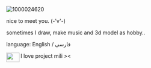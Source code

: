 ![1000024620](https://github.com/user-attachments/assets/a114e839-5b93-445b-beb2-dd4c2c9fbed6)

nice to meet you. (-'v'-)

sometimes I draw, make music and 3d model as hobby..

language: English / فارسی


<a href="url"><img src="https://github.com/user-attachments/assets/743b4342-78c1-4870-a7d8-be3b34dc7b60" align="left" height="25" width="35" ></a>
I love project mili ><

